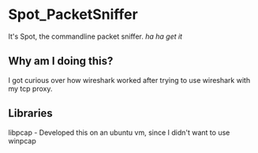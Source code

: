 # Spot_PacketSniffer
It's Spot, the commandline packet sniffer. _ha ha get it_

## Why am I doing this? 
I got curious over how wireshark worked after trying to use wireshark with my tcp proxy. 

## Libraries
libpcap - Developed this on an ubuntu vm, since I didn't want to use winpcap 


